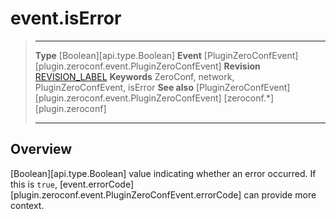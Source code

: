 
# event.isError

> --------------------- ------------------------------------------------------------------------------------------
> __Type__              [Boolean][api.type.Boolean]
> __Event__				[PluginZeroConfEvent][plugin.zeroconf.event.PluginZeroConfEvent]
> __Revision__          [REVISION_LABEL](REVISION_URL)
> __Keywords__          ZeroConf, network, PluginZeroConfEvent, isError
> __See also__			[PluginZeroConfEvent][plugin.zeroconf.event.PluginZeroConfEvent]
>						[zeroconf.*][plugin.zeroconf]
> --------------------- ------------------------------------------------------------------------------------------


## Overview

[Boolean][api.type.Boolean] value indicating whether an error occurred. If this is `true`, [event.errorCode][plugin.zeroconf.event.PluginZeroConfEvent.errorCode] can provide more context.
